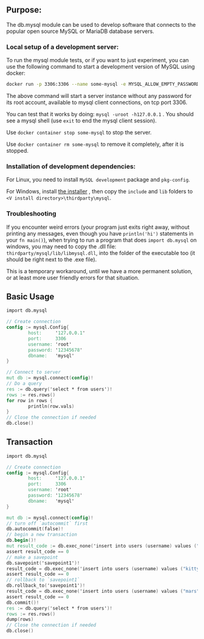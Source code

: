 ## Purpose:
The db.mysql module can be used to develop software that connects to the popular open source
MySQL or MariaDB database servers.

### Local setup of a development server:
To run the mysql module tests, or if you want to just experiment, you can use the following
command to start a development version of MySQL using docker:
```sh
docker run -p 3306:3306 --name some-mysql -e MYSQL_ALLOW_EMPTY_PASSWORD=1 -e MYSQL_ROOT_PASSWORD= -d mysql:latest
```
The above command will start a server instance without any password for its root account,
available to mysql client connections, on tcp port 3306.

You can test that it works by doing: `mysql -uroot -h127.0.0.1` .
You should see a mysql shell (use `exit` to end the mysql client session).

Use `docker container stop some-mysql` to stop the server.

Use `docker container rm some-mysql` to remove it completely, after it is stopped.

### Installation of development dependencies:
For Linux, you need to install `MySQL development` package and `pkg-config`.

For Windows, install [the installer](https://dev.mysql.com/downloads/installer/) ,
then copy the `include` and `lib` folders to `<V install directory>\thirdparty\mysql`.

### Troubleshooting

If you encounter weird errors (your program just exits right away, without
printing any messages, even though you have `println('hi')` statements in your
`fn main()`), when trying to run a program that does `import db.mysql` on windows, you
may need to copy the .dll file: `thirdparty/mysql/lib/libmysql.dll`, into the folder
of the executable too (it should be right next to the .exe file).

This is a temporary workaround, until we have a more permanent solution, or at least
more user friendly errors for that situation.

## Basic Usage

```v oksyntax
import db.mysql

// Create connection
config := mysql.Config{
        host:     '127.0.0.1'
        port:     3306
        username: 'root'
        password: '12345678'
        dbname:   'mysql'
}

// Connect to server
mut db := mysql.connect(config)!
// Do a query
res := db.query('select * from users')!
rows := res.rows()
for row in rows {
        println(row.vals)
}
// Close the connection if needed
db.close()
```

## Transaction

```v oksyntax
import db.mysql

// Create connection
config := mysql.Config{
        host:     '127.0.0.1'
        port:     3306
        username: 'root'
        password: '12345678'
        dbname:   'mysql'
}

mut db := mysql.connect(config)!
// turn off `autocommit` first
db.autocommit(false)!
// begin a new transaction
db.begin()!
mut result_code := db.exec_none('insert into users (username) values ("tom")')
assert result_code == 0
// make a savepoint
db.savepoint('savepoint1')!
result_code = db.exec_none('insert into users (username) values ("kitty")')
assert result_code == 0
// rollback to `savepoint1`
db.rollback_to('savepoint1')!
result_code = db.exec_none('insert into users (username) values ("mars")')
assert result_code == 0
db.commit()!
res := db.query('select * from users')!
rows := res.rows()
dump(rows)
// Close the connection if needed
db.close()
```
